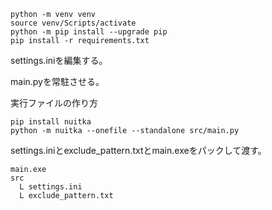 
```
python -m venv venv
source venv/Scripts/activate
python -m pip install --upgrade pip
pip install -r requirements.txt
```

settings.iniを編集する。

main.pyを常駐させる。


実行ファイルの作り方
```
pip install nuitka
python -m nuitka --onefile --standalone src/main.py
```

settings.iniとexclude_pattern.txtとmain.exeをパックして渡す。

```
main.exe
src
  L settings.ini
  L exclude_pattern.txt
```
